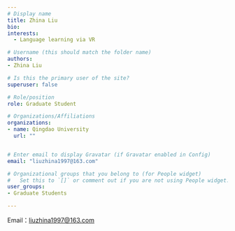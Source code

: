 ```yaml
---
# Display name
title: Zhina Liu
bio: 
interests:
  - Language learning via VR

# Username (this should match the folder name)
authors:
- Zhina Liu

# Is this the primary user of the site?
superuser: false

# Role/position
role: Graduate Student

# Organizations/Affiliations
organizations:
- name: Qingdao University
  url: ""


# Enter email to display Gravatar (if Gravatar enabled in Config)
email: "liuzhina1997@163.com"

# Organizational groups that you belong to (for People widget)
#   Set this to `[]` or comment out if you are not using People widget.
user_groups:
- Graduate Students

---
```




Email：liuzhina1997@163.com
